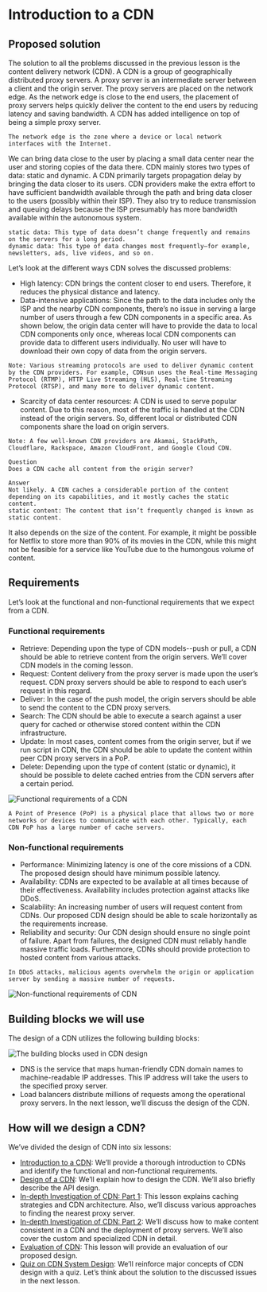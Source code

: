 # Introduction to a CDN
## Proposed solution
The solution to all the problems discussed in the previous lesson is the content delivery network (CDN). A CDN is a group of geographically distributed proxy servers. A proxy server is an intermediate server between a client and the origin server. The proxy servers are placed on the network edge. As the network edge is close to the end users, the placement of proxy servers helps quickly deliver the content to the end users by reducing latency and saving bandwidth. A CDN has added intelligence on top of being a simple proxy server.
```
The network edge is the zone where a device or local network interfaces with the Internet.
```

We can bring data close to the user by placing a small data center near the user and storing copies of the data there. CDN mainly stores two types of data: static and dynamic. A CDN primarily targets propagation delay by bringing the data closer to its users. CDN providers make the extra effort to have sufficient bandwidth available through the path and bring data closer to the users (possibly within their ISP). They also try to reduce transmission and queuing delays because the ISP presumably has more bandwidth available within the autonomous system.
```
static data: This type of data doesn’t change frequently and remains on the servers for a long period.
dynamic data: This type of data changes most frequently—for example, newsletters, ads, live videos, and so on.
```

Let’s look at the different ways CDN solves the discussed problems:
- High latency: CDN brings the content closer to end users. Therefore, it reduces the physical distance and latency.
- Data-intensive applications: Since the path to the data includes only the ISP and the nearby CDN components, there’s no issue in serving a large number of users through a few CDN components in a specific area. As shown below, the origin data center will have to provide the data to local CDN components only once, whereas local CDN components can provide data to different users individually. No user will have to download their own copy of data from the origin servers.
```
Note: Various streaming protocols are used to deliver dynamic content by the CDN providers. For example, CDNsun uses the Real-time Messaging Protocol (RTMP), HTTP Live Streaming (HLS), Real-time Streaming Protocol (RTSP), and many more to deliver dynamic content.
```
- Scarcity of data center resources: A CDN is used to serve popular content. Due to this reason, most of the traffic is handled at the CDN instead of the origin servers. So, different local or distributed CDN components share the load on origin servers.

```
Note: A few well-known CDN providers are Akamai, StackPath, Cloudflare, Rackspace, Amazon CloudFront, and Google Cloud CDN.
```

```
Question
Does a CDN cache all content from the origin server?

Answer
Not likely. A CDN caches a considerable portion of the content depending on its capabilities, and it mostly caches the static content.
static content: The content that isn’t frequently changed is known as static content.
```
It also depends on the size of the content. For example, it might be possible for Netflix to store more than 90% of its movies in the CDN, while this might not be feasible for a service like YouTube due to the humongous volume of content.

## Requirements
Let’s look at the functional and non-functional requirements that we expect from a CDN.
### Functional requirements
- Retrieve: Depending upon the type of CDN models--push or pull, a CDN should be able to retrieve content from the origin servers. We’ll cover CDN models in the coming lesson.
- Request: Content delivery from the proxy server is made upon the user’s request. CDN proxy servers should be able to respond to each user’s request in this regard.
- Deliver: In the case of the push model, the origin servers should be able to send the content to the CDN proxy servers.
- Search: The CDN should be able to execute a search against a user query for cached or otherwise stored content within the CDN infrastructure.
- Update: In most cases, content comes from the origin server, but if we run script in CDN, the CDN should be able to update the content within peer CDN proxy servers in a PoP.
- Delete: Depending upon the type of content (static or dynamic), it should be possible to delete cached entries from the CDN servers after a certain period.

![Functional requirements of a CDN](./req.jpg)

```
A Point of Presence (PoP) is a physical place that allows two or more networks or devices to communicate with each other. Typically, each CDN PoP has a large number of cache servers.
```

### Non-functional requirements
- Performance: Minimizing latency is one of the core missions of a CDN. The proposed design should have minimum possible latency.
- Availability: CDNs are expected to be available at all times because of their effectiveness. Availability includes protection against attacks like DDoS.
- Scalability: An increasing number of users will request content from CDNs. Our proposed CDN design should be able to scale horizontally as the requirements increase.
- Reliability and security: Our CDN design should ensure no single point of failure. Apart from failures, the designed CDN must reliably handle massive traffic loads. Furthermore, CDNs should provide protection to hosted content from various attacks.

```
In DDoS attacks, malicious agents overwhelm the origin or application server by sending a massive number of requests.
```

![Non-functional requirements of CDN](./nfreq.jpg)

## Building blocks we will use
The design of a CDN utilizes the following building blocks:

![The building blocks used in CDN design](./bb.jpg)

- DNS is the service that maps human-friendly CDN domain names to machine-readable IP addresses. This IP address will take the users to the specified proxy server.
- Load balancers distribute millions of requests among the operational proxy servers.
In the next lesson, we’ll discuss the design of the CDN.



## How will we design a CDN?
We’ve divided the design of CDN into six lessons:

- [Introduction to a CDN](../Introduction%20to%20a%20CDN/README.md): We’ll provide a thorough introduction to CDNs and identify the functional and non-functional requirements.
- [Design of a CDN](../Design%20of%20a%20CDN/README.md): We’ll explain how to design the CDN. We’ll also briefly describe the API design.
- [In-depth Investigation of CDN: Part 1](../In-depth%20Investigation%20of%20CDN%20Part%201/README.md): This lesson explains caching strategies and CDN architecture. Also, we’ll discuss various approaches to finding the nearest proxy server.
- [In-depth Investigation of CDN: Part 2](../In-depth%20Investigation%20of%20CDN%20Part%202/README.md): We’ll discuss how to make content consistent in a CDN and the deployment of proxy servers. We’ll also cover the custom and specialized CDN in detail.
- [Evaluation of CDN](../Evaluation%20of%20CDN's%20Design/README.md): This lesson will provide an evaluation of our proposed design.
- [Quiz on CDN System Design](../Quiz%20on%20CDN's%20Design/README.md): We’ll reinforce major concepts of CDN design with a quiz.
Let’s think about the solution to the discussed issues in the next lesson.